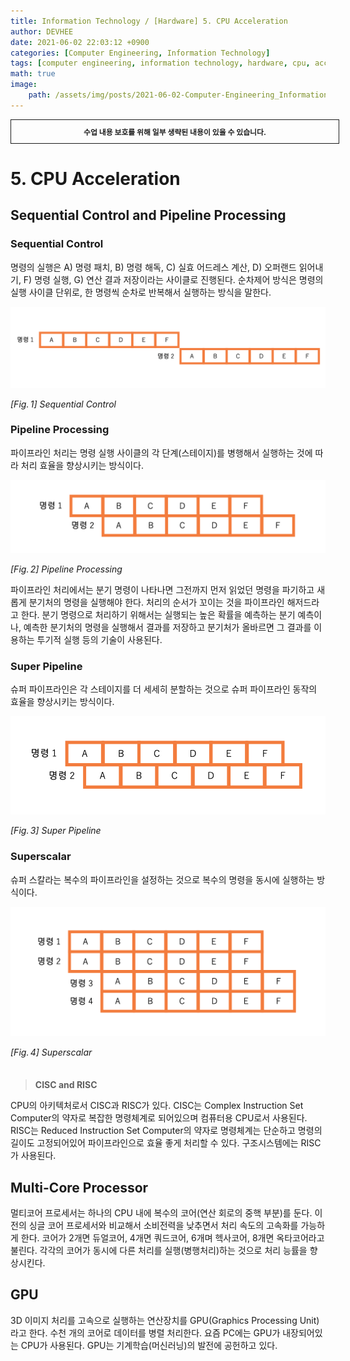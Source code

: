 ```yaml
---
title: Information Technology / [Hardware] 5. CPU Acceleration
author: DEVHEE
date: 2021-06-02 22:03:12 +0900
categories: [Computer Engineering, Information Technology]
tags: [computer engineering, information technology, hardware, cpu, acceleration, sequential control, pipeline processing, super pipeline, superscalar, multi-core processor, gpu]
math: true
image:
    path: /assets/img/posts/2021-06-02-Computer-Engineering_Information-Technology_Hardware-5-CPU-Acceleration/preview.jpg
---
```


<div style="border:1px solid; padding:10px; margin-bottom: 20px; width: 100%; text-align: center;">
<b style="font-size: 0.85em;">수업 내용 보호를 위해 일부 생략된 내용이 있을 수 있습니다.</b><br>
</div>

# **5. CPU Acceleration**

## **Sequential Control and Pipeline Processing**

### **Sequential Control**

명령의 실행은 A) 명령 패치, B) 명령 해독, C) 실효 어드레스 계산, D) 오퍼랜드 읽어내기, F) 명령 실행, G) 연산 결과 저장이라는 사이클로 진행된다. 순차제어 방식은 명령의 실행 사이클 단위로, 한 명령씩 순차로 반복해서 실행하는 방식을 말한다.

![Fig. 1](/assets/img/posts/2021-06-02-Computer-Engineering_Information-Technology_Hardware-5-CPU-Acceleration/fig_1.png)

*$[Fig.\,1]$ Sequential Control*

### **Pipeline Processing**

파이프라인 처리는 명령 실행 사이클의 각 단계(스테이지)를 병행해서 실행하는 것에 따라 처리 효율을 향상시키는 방식이다.

![Fig. 2](/assets/img/posts/2021-06-02-Computer-Engineering_Information-Technology_Hardware-5-CPU-Acceleration/fig_2.png)

*$[Fig.\,2]$ Pipeline Processing*

파이프라인 처리에서는 분기 명령이 나타나면 그전까지 먼저 읽었던 명령을 파기하고 새롭게 분기처의 명령을 실행해야 한다. 처리의 순서가 꼬이는 것을 파이프라인 해저드라고 한다. 분기 명령으로 처리하기 위해서는 실행되는 높은 확률을 예측하는 분기 예측이나, 예측한 분기처의 명령을 실행해서 결과를 저장하고 분기처가 올바르면 그 결과를 이용하는 투기적 실행 등의 기술이 사용된다.

### **Super Pipeline**

슈퍼 파이프라인은 각 스테이지를 더 세세히 분할하는 것으로 슈퍼 파이프라인 동작의 효율을 향상시키는 방식이다.

![Fig. 3](/assets/img/posts/2021-06-02-Computer-Engineering_Information-Technology_Hardware-5-CPU-Acceleration/fig_3.png)

*$[Fig.\,3]$ Super Pipeline*

### **Superscalar**

슈퍼 스칼라는 복수의 파이프라인을 설정하는 것으로 복수의 명령을 동시에 실행하는 방식이다.

![Fig. 4](/assets/img/posts/2021-06-02-Computer-Engineering_Information-Technology_Hardware-5-CPU-Acceleration/fig_4.png)

*$[Fig.\,4]$ Superscalar*

<blockquote style="margin-top: 7%;"><b>CISC and RISC</b></blockquote>
<div class="blockquote-div">
CPU의 아키텍처로서 CISC과 RISC가 있다. CISC는 Complex Instruction Set Computer의 약자로 복잡한 명령체계로 되어있으며 컴퓨터용 CPU로서 사용된다. RISC는 Reduced Instruction Set Computer의 약자로 명령체계는 단순하고 명령의 길이도 고정되어있어 파이프라인으로 효율 좋게 처리할 수 있다. 구조시스템에는 RISC가 사용된다.
</div>

## **Multi-Core Processor**

멀티코어 프로세서는 하나의 CPU 내에 복수의 코어(연산 회로의 중핵 부분)를 둔다. 이전의 싱글 코어 프로세서와 비교해서 소비전력을 낮추면서 처리 속도의 고속화를 가능하게 한다. 코어가 2개면 듀얼코어, 4개면 쿼드코어, 6개며 헥사코어, 8개면 옥타코어라고 불린다. 각각의 코어가 동시에 다른 처리를 실행(병행처리)하는 것으로 처리 능률을 향상시킨다.

## **GPU**

3D 이미지 처리를 고속으로 실행하는 연산장치를 GPU(Graphics Processing Unit)라고 한다. 수천 개의 코어로 데이터를 병렬 처리한다. 요즘 PC에는 GPU가 내장되어있는 CPU가 사용된다. GPU는 기계학습(머신러닝)의 발전에 공헌하고 있다.